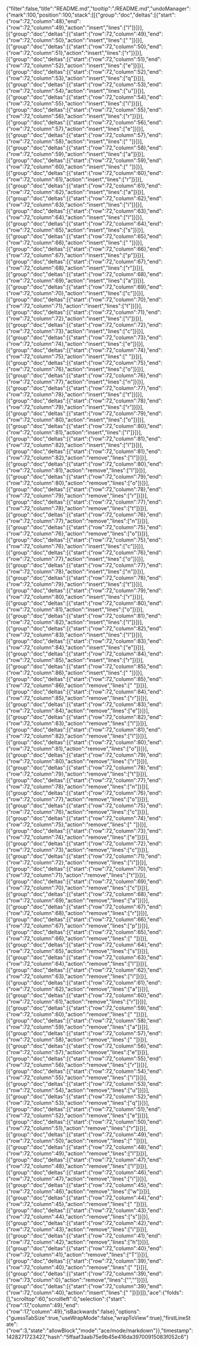 {"filter":false,"title":"README.md","tooltip":"/README.md","undoManager":{"mark":100,"position":100,"stack":[[{"group":"doc","deltas":[{"start":{"row":72,"column":48},"end":{"row":72,"column":49},"action":"insert","lines":["l"]}]}],[{"group":"doc","deltas":[{"start":{"row":72,"column":49},"end":{"row":72,"column":50},"action":"insert","lines":[" "]}]}],[{"group":"doc","deltas":[{"start":{"row":72,"column":50},"end":{"row":72,"column":51},"action":"insert","lines":["r"]}]}],[{"group":"doc","deltas":[{"start":{"row":72,"column":51},"end":{"row":72,"column":52},"action":"insert","lines":["e"]}]}],[{"group":"doc","deltas":[{"start":{"row":72,"column":52},"end":{"row":72,"column":53},"action":"insert","lines":["q"]}]}],[{"group":"doc","deltas":[{"start":{"row":72,"column":53},"end":{"row":72,"column":54},"action":"insert","lines":["u"]}]}],[{"group":"doc","deltas":[{"start":{"row":72,"column":54},"end":{"row":72,"column":55},"action":"insert","lines":["i"]}]}],[{"group":"doc","deltas":[{"start":{"row":72,"column":55},"end":{"row":72,"column":56},"action":"insert","lines":["r"]}]}],[{"group":"doc","deltas":[{"start":{"row":72,"column":56},"end":{"row":72,"column":57},"action":"insert","lines":["e"]}]}],[{"group":"doc","deltas":[{"start":{"row":72,"column":57},"end":{"row":72,"column":58},"action":"insert","lines":[" "]}]}],[{"group":"doc","deltas":[{"start":{"row":72,"column":58},"end":{"row":72,"column":59},"action":"insert","lines":["a"]}]}],[{"group":"doc","deltas":[{"start":{"row":72,"column":59},"end":{"row":72,"column":60},"action":"insert","lines":[" "]}]}],[{"group":"doc","deltas":[{"start":{"row":72,"column":60},"end":{"row":72,"column":61},"action":"insert","lines":["r"]}]}],[{"group":"doc","deltas":[{"start":{"row":72,"column":61},"end":{"row":72,"column":62},"action":"insert","lines":["a"]}]}],[{"group":"doc","deltas":[{"start":{"row":72,"column":62},"end":{"row":72,"column":63},"action":"insert","lines":["i"]}]}],[{"group":"doc","deltas":[{"start":{"row":72,"column":63},"end":{"row":72,"column":64},"action":"insert","lines":["l"]}]}],[{"group":"doc","deltas":[{"start":{"row":72,"column":64},"end":{"row":72,"column":65},"action":"insert","lines":["s"]}]}],[{"group":"doc","deltas":[{"start":{"row":72,"column":65},"end":{"row":72,"column":66},"action":"insert","lines":[" "]}]}],[{"group":"doc","deltas":[{"start":{"row":72,"column":66},"end":{"row":72,"column":67},"action":"insert","lines":["p"]}]}],[{"group":"doc","deltas":[{"start":{"row":72,"column":67},"end":{"row":72,"column":68},"action":"insert","lines":["r"]}]}],[{"group":"doc","deltas":[{"start":{"row":72,"column":68},"end":{"row":72,"column":69},"action":"insert","lines":["a"]}]}],[{"group":"doc","deltas":[{"start":{"row":72,"column":69},"end":{"row":72,"column":70},"action":"insert","lines":["c"]}]}],[{"group":"doc","deltas":[{"start":{"row":72,"column":70},"end":{"row":72,"column":71},"action":"insert","lines":["t"]}]}],[{"group":"doc","deltas":[{"start":{"row":72,"column":71},"end":{"row":72,"column":72},"action":"insert","lines":["i"]}]}],[{"group":"doc","deltas":[{"start":{"row":72,"column":72},"end":{"row":72,"column":73},"action":"insert","lines":["c"]}]}],[{"group":"doc","deltas":[{"start":{"row":72,"column":73},"end":{"row":72,"column":74},"action":"insert","lines":["e"]}]}],[{"group":"doc","deltas":[{"start":{"row":72,"column":74},"end":{"row":72,"column":75},"action":"insert","lines":[" "]}]}],[{"group":"doc","deltas":[{"start":{"row":72,"column":75},"end":{"row":72,"column":76},"action":"insert","lines":["o"]}]}],[{"group":"doc","deltas":[{"start":{"row":72,"column":76},"end":{"row":72,"column":77},"action":"insert","lines":["n"]}]}],[{"group":"doc","deltas":[{"start":{"row":72,"column":77},"end":{"row":72,"column":78},"action":"insert","lines":["t"]}]}],[{"group":"doc","deltas":[{"start":{"row":72,"column":78},"end":{"row":72,"column":79},"action":"insert","lines":["r"]}]}],[{"group":"doc","deltas":[{"start":{"row":72,"column":79},"end":{"row":72,"column":80},"action":"insert","lines":["o"]}]}],[{"group":"doc","deltas":[{"start":{"row":72,"column":80},"end":{"row":72,"column":81},"action":"insert","lines":["l"]}]}],[{"group":"doc","deltas":[{"start":{"row":72,"column":81},"end":{"row":72,"column":82},"action":"insert","lines":["l"]}]}],[{"group":"doc","deltas":[{"start":{"row":72,"column":81},"end":{"row":72,"column":82},"action":"remove","lines":["l"]}]}],[{"group":"doc","deltas":[{"start":{"row":72,"column":80},"end":{"row":72,"column":81},"action":"remove","lines":["l"]}]}],[{"group":"doc","deltas":[{"start":{"row":72,"column":79},"end":{"row":72,"column":80},"action":"remove","lines":["o"]}]}],[{"group":"doc","deltas":[{"start":{"row":72,"column":78},"end":{"row":72,"column":79},"action":"remove","lines":["r"]}]}],[{"group":"doc","deltas":[{"start":{"row":72,"column":77},"end":{"row":72,"column":78},"action":"remove","lines":["t"]}]}],[{"group":"doc","deltas":[{"start":{"row":72,"column":76},"end":{"row":72,"column":77},"action":"remove","lines":["n"]}]}],[{"group":"doc","deltas":[{"start":{"row":72,"column":75},"end":{"row":72,"column":76},"action":"remove","lines":["o"]}]}],[{"group":"doc","deltas":[{"start":{"row":72,"column":75},"end":{"row":72,"column":76},"action":"insert","lines":["c"]}]}],[{"group":"doc","deltas":[{"start":{"row":72,"column":76},"end":{"row":72,"column":77},"action":"insert","lines":["o"]}]}],[{"group":"doc","deltas":[{"start":{"row":72,"column":77},"end":{"row":72,"column":78},"action":"insert","lines":["n"]}]}],[{"group":"doc","deltas":[{"start":{"row":72,"column":78},"end":{"row":72,"column":79},"action":"insert","lines":["t"]}]}],[{"group":"doc","deltas":[{"start":{"row":72,"column":79},"end":{"row":72,"column":80},"action":"insert","lines":["r"]}]}],[{"group":"doc","deltas":[{"start":{"row":72,"column":80},"end":{"row":72,"column":81},"action":"insert","lines":["o"]}]}],[{"group":"doc","deltas":[{"start":{"row":72,"column":81},"end":{"row":72,"column":82},"action":"insert","lines":["l"]}]}],[{"group":"doc","deltas":[{"start":{"row":72,"column":82},"end":{"row":72,"column":83},"action":"insert","lines":["l"]}]}],[{"group":"doc","deltas":[{"start":{"row":72,"column":83},"end":{"row":72,"column":84},"action":"insert","lines":["e"]}]}],[{"group":"doc","deltas":[{"start":{"row":72,"column":84},"end":{"row":72,"column":85},"action":"insert","lines":["r"]}]}],[{"group":"doc","deltas":[{"start":{"row":72,"column":85},"end":{"row":72,"column":86},"action":"insert","lines":[" "]}]}],[{"group":"doc","deltas":[{"start":{"row":72,"column":85},"end":{"row":72,"column":86},"action":"remove","lines":[" "]}]}],[{"group":"doc","deltas":[{"start":{"row":72,"column":84},"end":{"row":72,"column":85},"action":"remove","lines":["r"]}]}],[{"group":"doc","deltas":[{"start":{"row":72,"column":83},"end":{"row":72,"column":84},"action":"remove","lines":["e"]}]}],[{"group":"doc","deltas":[{"start":{"row":72,"column":82},"end":{"row":72,"column":83},"action":"remove","lines":["l"]}]}],[{"group":"doc","deltas":[{"start":{"row":72,"column":81},"end":{"row":72,"column":82},"action":"remove","lines":["l"]}]}],[{"group":"doc","deltas":[{"start":{"row":72,"column":80},"end":{"row":72,"column":81},"action":"remove","lines":["o"]}]}],[{"group":"doc","deltas":[{"start":{"row":72,"column":79},"end":{"row":72,"column":80},"action":"remove","lines":["r"]}]}],[{"group":"doc","deltas":[{"start":{"row":72,"column":78},"end":{"row":72,"column":79},"action":"remove","lines":["t"]}]}],[{"group":"doc","deltas":[{"start":{"row":72,"column":77},"end":{"row":72,"column":78},"action":"remove","lines":["n"]}]}],[{"group":"doc","deltas":[{"start":{"row":72,"column":76},"end":{"row":72,"column":77},"action":"remove","lines":["o"]}]}],[{"group":"doc","deltas":[{"start":{"row":72,"column":75},"end":{"row":72,"column":76},"action":"remove","lines":["c"]}]}],[{"group":"doc","deltas":[{"start":{"row":72,"column":74},"end":{"row":72,"column":75},"action":"remove","lines":[" "]}]}],[{"group":"doc","deltas":[{"start":{"row":72,"column":73},"end":{"row":72,"column":74},"action":"remove","lines":["e"]}]}],[{"group":"doc","deltas":[{"start":{"row":72,"column":72},"end":{"row":72,"column":73},"action":"remove","lines":["c"]}]}],[{"group":"doc","deltas":[{"start":{"row":72,"column":71},"end":{"row":72,"column":72},"action":"remove","lines":["i"]}]}],[{"group":"doc","deltas":[{"start":{"row":72,"column":70},"end":{"row":72,"column":71},"action":"remove","lines":["t"]}]}],[{"group":"doc","deltas":[{"start":{"row":72,"column":69},"end":{"row":72,"column":70},"action":"remove","lines":["c"]}]}],[{"group":"doc","deltas":[{"start":{"row":72,"column":68},"end":{"row":72,"column":69},"action":"remove","lines":["a"]}]}],[{"group":"doc","deltas":[{"start":{"row":72,"column":67},"end":{"row":72,"column":68},"action":"remove","lines":["r"]}]}],[{"group":"doc","deltas":[{"start":{"row":72,"column":66},"end":{"row":72,"column":67},"action":"remove","lines":["p"]}]}],[{"group":"doc","deltas":[{"start":{"row":72,"column":65},"end":{"row":72,"column":66},"action":"remove","lines":[" "]}]}],[{"group":"doc","deltas":[{"start":{"row":72,"column":64},"end":{"row":72,"column":65},"action":"remove","lines":["s"]}]}],[{"group":"doc","deltas":[{"start":{"row":72,"column":63},"end":{"row":72,"column":64},"action":"remove","lines":["l"]}]}],[{"group":"doc","deltas":[{"start":{"row":72,"column":62},"end":{"row":72,"column":63},"action":"remove","lines":["i"]}]}],[{"group":"doc","deltas":[{"start":{"row":72,"column":61},"end":{"row":72,"column":62},"action":"remove","lines":["a"]}]}],[{"group":"doc","deltas":[{"start":{"row":72,"column":60},"end":{"row":72,"column":61},"action":"remove","lines":["r"]}]}],[{"group":"doc","deltas":[{"start":{"row":72,"column":59},"end":{"row":72,"column":60},"action":"remove","lines":[" "]}]}],[{"group":"doc","deltas":[{"start":{"row":72,"column":58},"end":{"row":72,"column":59},"action":"remove","lines":["a"]}]}],[{"group":"doc","deltas":[{"start":{"row":72,"column":57},"end":{"row":72,"column":58},"action":"remove","lines":[" "]}]}],[{"group":"doc","deltas":[{"start":{"row":72,"column":56},"end":{"row":72,"column":57},"action":"remove","lines":["e"]}]}],[{"group":"doc","deltas":[{"start":{"row":72,"column":55},"end":{"row":72,"column":56},"action":"remove","lines":["r"]}]}],[{"group":"doc","deltas":[{"start":{"row":72,"column":54},"end":{"row":72,"column":55},"action":"remove","lines":["i"]}]}],[{"group":"doc","deltas":[{"start":{"row":72,"column":53},"end":{"row":72,"column":54},"action":"remove","lines":["u"]}]}],[{"group":"doc","deltas":[{"start":{"row":72,"column":52},"end":{"row":72,"column":53},"action":"remove","lines":["q"]}]}],[{"group":"doc","deltas":[{"start":{"row":72,"column":51},"end":{"row":72,"column":52},"action":"remove","lines":["e"]}]}],[{"group":"doc","deltas":[{"start":{"row":72,"column":50},"end":{"row":72,"column":51},"action":"remove","lines":["r"]}]}],[{"group":"doc","deltas":[{"start":{"row":72,"column":49},"end":{"row":72,"column":50},"action":"remove","lines":[" "]}]}],[{"group":"doc","deltas":[{"start":{"row":72,"column":48},"end":{"row":72,"column":49},"action":"remove","lines":["l"]}]}],[{"group":"doc","deltas":[{"start":{"row":72,"column":47},"end":{"row":72,"column":48},"action":"remove","lines":["l"]}]}],[{"group":"doc","deltas":[{"start":{"row":72,"column":46},"end":{"row":72,"column":47},"action":"remove","lines":["i"]}]}],[{"group":"doc","deltas":[{"start":{"row":72,"column":45},"end":{"row":72,"column":46},"action":"remove","lines":["w"]}]}],[{"group":"doc","deltas":[{"start":{"row":72,"column":44},"end":{"row":72,"column":45},"action":"remove","lines":[" "]}]}],[{"group":"doc","deltas":[{"start":{"row":72,"column":43},"end":{"row":72,"column":44},"action":"remove","lines":["s"]}]}],[{"group":"doc","deltas":[{"start":{"row":72,"column":42},"end":{"row":72,"column":43},"action":"remove","lines":["i"]}]}],[{"group":"doc","deltas":[{"start":{"row":72,"column":41},"end":{"row":72,"column":42},"action":"remove","lines":["h"]}]}],[{"group":"doc","deltas":[{"start":{"row":72,"column":40},"end":{"row":72,"column":41},"action":"remove","lines":["T"]}]}],[{"group":"doc","deltas":[{"start":{"row":72,"column":39},"end":{"row":72,"column":40},"action":"remove","lines":[" "]}]}],[{"group":"doc","deltas":[{"start":{"row":72,"column":39},"end":{"row":73,"column":0},"action":"remove","lines":["",""]}]}],[{"group":"doc","deltas":[{"start":{"row":72,"column":39},"end":{"row":72,"column":40},"action":"insert","lines":[" "]}]}]]},"ace":{"folds":[],"scrolltop":60,"scrollleft":0,"selection":{"start":{"row":17,"column":49},"end":{"row":17,"column":49},"isBackwards":false},"options":{"guessTabSize":true,"useWrapMode":false,"wrapToView":true},"firstLineState":{"row":3,"state":"allowBlock","mode":"ace/mode/markdown"}},"timestamp":1428271723427,"hash":"5ffaaf3aab75e9b45e416da39700915083f052c6"}